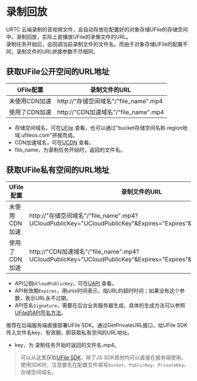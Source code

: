 # 录制回放
URTC 云端录制的音视频文件，会自动存放在配置好的对象存储UFile的存储空间中。录制回放，实际上是播放UFile的录像文件的URL。    
录制任务开始后，会回调当前录制文件的文件名。而由于对象存储UFile的配置不同，录制文件的URL拼接参数不尽相同。


## 获取UFile公开空间的URL地址
| UFile配置 | 录制文件的URL |
|-|-|
|未使用CDN加速| http://"存储空间域名"/"file_name".mp4 |
|使用了CDN加速| http://"CDN加速域名"/"file_name".mp4 |

 - 存储空间域名，可在[UFile](https://console.ucloud.cn/ufile/ufile) 查看，也可以通过"bucket存储空间名称.region地域.ufileos.com"拼接而成。
 - CDN加速域名，可在[UCDN](https://console.ucloud.cn/ucdn/ucdndomainmanage) 查看。
 - file_name，为录制任务开始时，返回的文件名。

## 获取UFile私有空间的URL地址
| UFile配置 | 录制文件的URL |
|-|-|
|未使用CDN加速| http://"存储空间域名"/"file_name".mp4?UCloudPublicKey="UCloudPublicKey"&Expires="Expires"&Signature="Signature" |
|使用了CDN加速| http://"CDN加速域名"/"file_name".mp4?UCloudPublicKey="UCloudPublicKey"&Expires="Expires"&Signature="Signature"  |

 - API公钥`UCloudPublicKey`，可在[UAPI](https://console.ucloud.cn/uapi/apikey) 查看。
 - API有效期`Expires`，用unix时间表示，指URL的超时时间；如果没有这个参数，表示URL永不过期。
 - API签名`Signature`，需要在后台业务服务器生成，具体的生成方法可以参照[UFile的API签名方法](ufile/api/authorization)。

推荐在后端服务端直接部署UFile SDK。通过GetPrivateURL接口，给UFile SDK传入文件名key、有效期，即获取私有空间的URL地址。
 - key，为 录制任务开始时返回的文件名.mp4。
    
> 可以从这里获取[UFile SDK](ufile/tools/sdk)，除了JS SDK其他均可以直接在服务端使用。    
> 使用SDK时，注意要先在配置文件填写`bucket`、`PublicKey`、`PrivateKey`、存储空间域名。    

 
 
